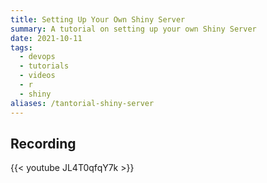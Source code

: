 ```yaml
---
title: Setting Up Your Own Shiny Server
summary: A tutorial on setting up your own Shiny Server
date: 2021-10-11
tags:
  - devops
  - tutorials
  - videos
  - r
  - shiny
aliases: /tantorial-shiny-server
---
```


## Recording

{{< youtube JL4T0qfqY7k >}}
